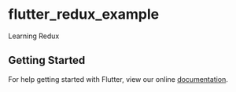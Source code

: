 # flutter_redux_example

Learning Redux

## Getting Started

For help getting started with Flutter, view our online
[documentation](https://flutter.io/).

